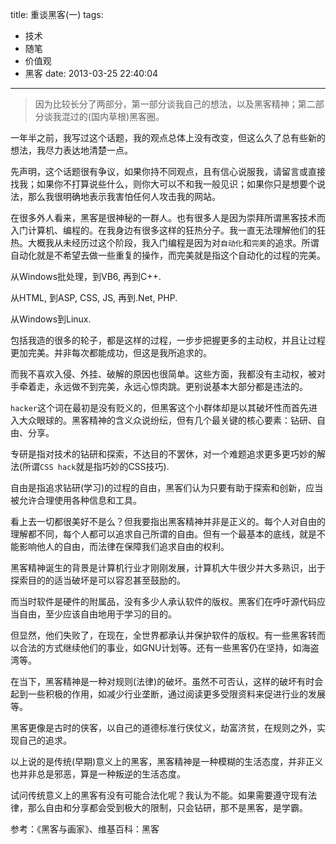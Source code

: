title: 重谈黑客(一)
tags:
  - 技术
  - 随笔
  - 价值观
  - 黑客
date: 2013-03-25 22:40:04
---

> 因为比较长分了两部分，第一部分谈我自己的想法，以及黑客精神；第二部分谈我混过的(国内草根)黑客圈。

一年半之前，我写过这个话题，我的观点总体上没有改变，但这么久了总有些新的想法，我尽力表达地清楚一点。

先声明，这个话题很有争议，如果你持不同观点，且有信心说服我，请留言或直接找我；如果你不打算说些什么，则你大可以不和我一般见识；如果你只是想要个说法，那么我很明确地表示我害怕任何人攻击我的网站。

在很多外人看来，黑客是很神秘的一群人。也有很多人是因为崇拜所谓黑客技术而入门计算机、编程的。在我身边有很多这样的狂热分子。我一直无法理解他们的狂热。大概我从未经历过这个阶段，我入门编程是因为对`自动化`和`完美`的追求。所谓自动化就是不希望去做一些重复的操作，而完美就是指这个自动化的过程的完美。

从Windows批处理，到VB6, 再到C++.

从HTML, 到ASP, CSS, JS, 再到.Net, PHP.

从Windows到Linux.

包括我造的很多的轮子，都是这样的过程，一步步把握更多的主动权，并且让过程更加完美。并非每次都能成功，但这是我所追求的。

而我不喜欢入侵、外挂、破解的原因也很简单。这些方面，我都没有主动权，被对手牵着走，永远做不到完美，永远心惊肉跳。更别说基本大部分都是违法的。

`hacker`这个词在最初是没有贬义的，但黑客这个小群体却是以其破坏性而首先进入大众眼球的。黑客精神的含义众说纷纭，但有几个最关键的核心要素：钻研、自由、分享。

专研是指对技术的钻研和探索，不达目的不罢休，对一个难题追求更多更巧妙的解法(所谓`CSS hack`就是指巧妙的CSS技巧).

自由是指追求钻研(学习)的过程的自由，黑客们认为只要有助于探索和创新，应当被允许合理使用各种信息和工具。

看上去一切都很美好不是么？但我要指出黑客精神并非是正义的。每个人对自由的理解都不同，每个人都可以追求自己所谓的自由。但有一个最基本的底线，就是不能影响他人的自由，而法律在保障我们追求自由的权利。

黑客精神诞生的背景是计算机行业才刚刚发展，计算机大牛很少并大多熟识，出于探索目的的适当破坏是可以容忍甚至鼓励的。

而当时软件是硬件的附属品，没有多少人承认软件的版权。黑客们在呼吁源代码应当自由，至少应该自由地用于学习的目的。

但显然，他们失败了，在现在，全世界都承认并保护软件的版权。有一些黑客转而以合法的方式继续他们的事业，如GNU计划等。还有一些黑客仍在坚持，如海盗湾等。

在当下，黑客精神是一种对规则(法律)的破坏。虽然不可否认，这样的破坏有时会起到一些积极的作用，如减少行业垄断，通过阅读更多受限资料来促进行业的发展等。

黑客更像是古时的侠客，以自己的道德标准行侠仗义，劫富济贫，在规则之外，实现自己的追求。

以上说的是传统(早期)意义上的黑客，黑客精神是一种模糊的生活态度，并非正义也并非总是邪恶，算是一种叛逆的生活态度。

试问传统意义上的黑客有没有可能合法化呢？我认为不能。如果需要遵守现有法律，那么自由和分享都会受到极大的限制，只会钻研，那不是黑客，是学霸。

参考：《黑客与画家》、维基百科：黑客